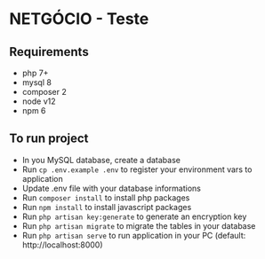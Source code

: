 # NETGÓCIO - Teste

## Requirements
- php 7+
- mysql 8
- composer 2
- node v12
- npm 6

## To run project
- In you MySQL database, create a database
- Run `cp .env.example .env` to register your environment vars to application
- Update .env file with your database informations
- Run `composer install` to install php packages
- Run `npm install` to install javascript packages
- Run `php artisan key:generate` to generate an encryption key
- Run `php artisan migrate` to migrate the tables in your database
- Run `php artisan serve` to run application in your PC (default: http://localhost:8000)
